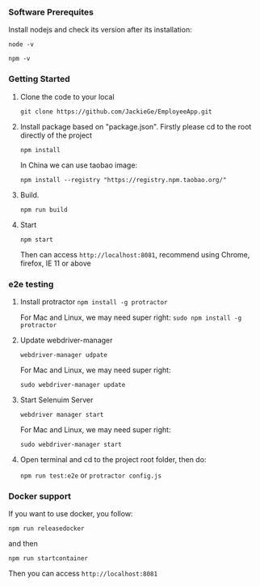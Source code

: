 ### Software Prerequites

Install nodejs and check its version after its installation:

  `node -v`
   
  `npm -v`

### Getting Started
1. Clone the code to your local
   
    `git clone https://github.com/JackieGe/EmployeeApp.git`

2. Install package based on "package.json". Firstly please cd to the root directly of the project

   `npm install`
   
    In China we can use taobao image:
    
    `npm install --registry "https://registry.npm.taobao.org/"`

3. Build.
    
    `npm run build`

4. Start
    
    `npm start`
    
    Then can access `http://localhost:8081`, recommend using Chrome, firefox, IE 11 or above
     
### e2e testing
1. Install protractor 
   `npm install -g protractor`
   
   For Mac and Linux, we may need super right:
   `sudo npm install -g protractor`
   
2. Update webdriver-manager

   `webdriver-manager udpate`
   
   For Mac and Linux, we may need super right:
   
   `sudo webdriver-manager update`
   
3. Start Selenuim Server

   `webdriver manager start`
   
    For Mac and Linux, we may need super right:
      
    `sudo webdriver-manager start`
    
4. Open terminal and cd to the project root folder, then do:
 
   `npm run test:e2e` or `protractor config.js`
   
### Docker support
If you want to use docker, you follow:

`npm run releasedocker`

and then

`npm run startcontainer`

Then you can access `http://localhost:8081`